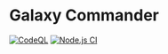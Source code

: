 # Galaxy Commander

[![CodeQL](https://github.com/Tougrel/Galaxy-Commander/actions/workflows/codeql-analysis.yml/badge.svg)](https://github.com/Tougrel/Galaxy-Commander/actions/workflows/codeql-analysis.yml)
[![Node.js CI](https://github.com/Tougrel/Galaxy-Commander/actions/workflows/node.js.yml/badge.svg)](https://github.com/Tougrel/Galaxy-Commander/actions/workflows/node.js.yml)